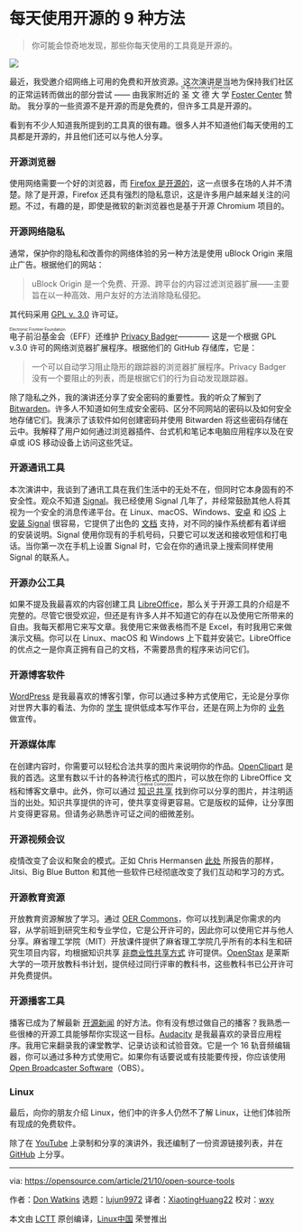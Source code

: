 [#]: subject: "9 ways to use open source every day"
[#]: via: "https://opensource.com/article/21/10/open-source-tools"
[#]: author: "Don Watkins https://opensource.com/users/don-watkins"
[#]: collector: "lujun9972"
[#]: translator: "XiaotingHuang22"
[#]: reviewer: "wxy"
[#]: publisher: "wxy"
[#]: url: "https://linux.cn/article-15604-1.html"

每天使用开源的 9 种方法
======

> 你可能会惊奇地发现，那些你每天使用的工具竟是开源的。

![][0]

最近，我受邀介绍网络上可用的免费和开放资源。这次演讲是当地为保持我们社区的正常运转而做出的部分尝试 —— 由我家附近的 <ruby>圣文德大学<rt>St. Bonaventure University</rt></ruby> [Foster Center][2] 赞助。 我分享的一些资源不是开源的而是免费的，但许多工具是开源的。

看到有不少人知道我所提到的工具真的很有趣。很多人并不知道他们每天使用的工具都是开源的，并且他们还可以与他人分享。

### 开源浏览器

使用网络需要一个好的浏览器，而 [Firefox 是开源的][3]，这一点很多在场的人并不清楚。除了是开源，Firefox 还具有强烈的隐私意识，这是许多用户越来越关注的问题。不过，有趣的是，即使是微软的新浏览器也是基于开源 Chromium 项目的。

### 开源网络隐私

通常，保护你的隐私和改善你的网络体验的另一种方法是使用 uBlock Origin 来阻止广告。根据他们的网站：

> uBlock Origin 是一个免费、开源、跨平台的内容过滤浏览器扩展——主要旨在以一种高效、用户友好的方法消除隐私侵犯。

其代码采用 [GPL v. 3.0][4] 许可证。

<ruby>电子前沿基金会<rt>Electronic Frontier Foundation</rt></ruby>（EFF）还维护 [Privacy Badger][5]———— 这是一个根据 GPL v.3.0 许可的网络浏览器扩展程序。根据他们的 GitHub 存储库，它是：

> 一个可以自动学习阻止隐形的跟踪器的浏览器扩展程序。Privacy Badger 没有一个要阻止的列表，而是根据它们的行为自动发现跟踪器。

除了隐私之外，我的演讲还分享了安全密码的重要性。我的听众了解到了 [Bitwarden][6]。许多人不知道如何生成安全密码、区分不同网站的密码以及如何安全地存储它们。我演示了该软件如何创建密码并使用 Bitwarden 将这些密码存储在云中。我解释了用户如何通过浏览器插件、台式机和笔记本电脑应用程序以及在安卓或 iOS 移动设备上访问这些凭证。

### 开源通讯工具

本次演讲中，我谈到了通讯工具在我们生活中的无处不在，但同时它本身固有的不安全性。观众不知道 [Signal][7]。我已经使用 Signal 几年了，并经常鼓励其他人将其视为一个安全的消息传递平台。在 Linux、macOS、Windows、[安卓][9] 和 [iOS][10] 上 [安装 Signal][8] 很容易，它提供了出色的 [文档][11] 支持，对不同的操作系统都有着详细的安装说明。Signal 使用你现有的手机号码，只要它可以发送和接收短信和打电话。当你第一次在手机上设置 Signal 时，它会在你的通讯录上搜索同样使用 Signal 的联系人。

### 开源办公工具

如果不提及我最喜欢的内容创建工具 [LibreOffice][12]，那么关于开源工具的介绍是不完整的。尽管它很受欢迎，但还是有许多人并不知道它的存在以及使用它所带来的自由。我每天都用它来写文章。我使用它来做表格而不是 Excel，有时我用它来做演示文稿。你可以在 Linux、macOS 和 Windows 上下载并安装它。LibreOffice 的优点之一是你真正拥有自己的文档，不需要昂贵的程序来访问它们。

### 开源博客软件

[WordPress][13] 是我最喜欢的博客引擎，你可以通过多种方式使用它，无论是分享你对世界大事的看法、为你的 [学生][14] 提供低成本写作平台，还是在网上为你的 [业务][15] 做宣传。

### 开源媒体库

在创建内容时，你需要可以轻松合法共享的图片来说明你的作品。[OpenClipart][16] 是我的首选。这里有数以千计的各种流行格式的图片，可以放在你的 LibreOffice 文档和博客文章中。此外，你可以通过 <ruby>[知识共享][17]<rt>Creative Commons</rt></ruby> 找到你可以分享的图片，并注明适当的出处。知识共享提供的许可，使共享变得更容易。它是版权的延伸，让分享图片变得更容易。但请务必熟悉许可证之间的细微差别。

### 开源视频会议

疫情改变了会议和聚会的模式。正如 Chris Hermansen [此处][18] 所报告的那样，Jitsi、Big Blue Button 和其他一些软件已经彻底改变了我们互动和学习的方式。

### 开源教育资源

开放教育资源解放了学习。通过 [OER Commons][19]，你可以找到满足你需求的内容，从学前班到研究生和专业学位，它是公开许可的，因此你可以使用它并与他人分享。麻省理工学院（MIT）开放课件提供了麻省理工学院几乎所有的本科生和研究生项目内容，均根据知识共享 [非商业性共享方式][20] 许可提供。[OpenStax][21] 是莱斯大学的一项开放教科书计划，提供经过同行评审的教科书，这些教科书已公开许可并免费提供。

### 开源播客工具

播客已成为了解最新 [开源新闻][22] 的好方法。你有没有想过做自己的播客？我熟悉一些很棒的开源工具能够帮你实现这一目标。[Audacity][23] 是我最喜欢的录音应用程序。我用它来翻录我的课堂教学、记录访谈和试验音效。它是一个 16 轨音频编辑器，你可以通过多种方式使用它。如果你有话要说或有技能要传授，你应该使用 [Open Broadcaster Software][24]（OBS）。

### Linux

最后，向你的朋友介绍 Linux，他们中的许多人仍然不了解 Linux，让他们体验所有现成的免费软件。

除了在 [YouTube][25] 上录制和分享的演讲外，我还编制了一份资源链接列表，并在 [GitHub][26] 上分享。

--------------------------------------------------------------------------------

via: https://opensource.com/article/21/10/open-source-tools

作者：[Don Watkins][a]
选题：[lujun9972][b]
译者：[XiaotingHuang22](https://github.com/XiaotingHuang22)
校对：[wxy](https://github.com/wxy)

本文由 [LCTT](https://github.com/LCTT/TranslateProject) 原创编译，[Linux中国](https://linux.cn/) 荣誉推出

[a]: https://opensource.com/users/don-watkins
[b]: https://github.com/lujun9972
[1]: https://opensource.com/sites/default/files/styles/image-full-size/public/lead-images/tools_hardware_purple.png?itok=3NdVoYhl (Tools illustration)
[2]: https://www.sbu.edu/academics/schools-at-sbu/school-of-business/foster-center-for-responsible-leadership/foster-center-events
[3]: https://opensource.com/article/21/9/switch-to-firefox
[4]: https://github.com/gorhill/uBlock
[5]: https://privacybadger.org/
[6]: https://github.com/bitwarden
[7]: https://opensource.com/article/19/10/secure-private-messaging
[8]: https://signal.org/download/
[9]: https://play.google.com/store/apps/details?id=org.thoughtcrime.securesms&referrer=utm_source%3DOWS%26utm_medium%3DWeb%26utm_campaign%3DNav
[10]: https://apps.apple.com/us/app/signal-private-messenger/id874139669
[11]: https://support.signal.org/
[12]: https://opensource.com/article/21/9/libreoffice-tips
[13]: https://opensource.com/article/18/10/setting-wordpress-raspberry-pi
[14]: https://opensource.com/article/20/4/wordpress-virtual-machine
[15]: https://opensource.com/article/21/3/wordpress-plugins-retail
[16]: https://openclipart.org/
[17]: https://search.creativecommons.org/
[18]: https://opensource.com/article/20/5/open-source-video-conferencing
[19]: https://www.oercommons.org/
[20]: https://ocw.mit.edu/help/faq-cite-ocw-content/
[21]: https://openstax.org/
[22]: https://opensource.com/article/19/10/linux-podcasts-Jupiter-Broadcasting
[23]: https://opensource.com/article/20/4/audacity
[24]: https://opensource.com/article/20/4/open-source-live-stream
[25]: https://youtu.be/aUgaYtN_sUU
[26]: https://github.com/donwatkins/Presentations/blob/master/fostercenter.md
[0]: https://img.linux.net.cn/data/attachment/album/202303/07/153419u0nfxeogevozebfv.jpg